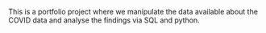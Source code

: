 This is a portfolio project where we manipulate the data available about the COVID data and analyse the findings via SQL and python.
